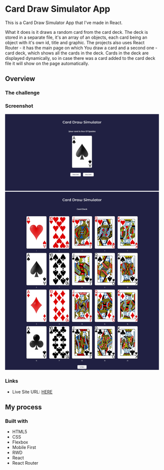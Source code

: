 # Card Draw Simulator App

This is a Card Draw Simulator App that I've made in React.

What it does is it draws a random card from the card deck. The deck is stored in a separate file, it's an array of an objects, each card being an object with it's own id, title and graphic.
The projects also uses React Router - it has the main page on which You draw a card and a second one - card deck, which shows all the cards in the deck. Cards in the deck are displayed dynamically, so in case there was a card added to the card deck file it will show on the page automatically.

## Overview

### The challenge

### Screenshot

![](./screenshot.jpg)
![](./screenshot2.jpg)

### Links

- Live Site URL: [HERE](https://radoslawlagan.github.io/Card-draw-simulator-app/)

## My process

### Built with

- HTML5
- CSS
- Flexbox
- Mobile First
- RWD
- React
- React Router
